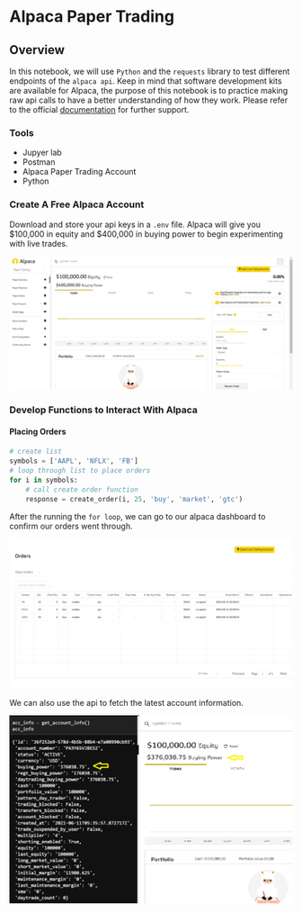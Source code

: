 # Alpaca Paper Trading 
## Overview
In this notebook, we will use `Python` and the `requests` library to test different endpoints of the `alpaca api`. Keep in mind that software development kits are available for Alpaca, the purpose of this notebook is to practice making raw api calls to have a better understanding of how they work. Please refer to the official [documentation](https://alpaca.markets/docs/api-documentation/) for further support.

### Tools 
* Jupyer lab
* Postman
* Alpaca Paper Trading Account
* Python

### Create A Free Alpaca Account
Download and store your api keys in a `.env` file. Alpaca will give you $100,000 in equity and $400,000 in buying power to begin experimenting with live trades. 

![images](images/alpaca_before.png)

### Develop Functions to Interact With Alpaca

#### Placing Orders
```python 
# create list 
symbols = ['AAPL', 'NFLX', 'FB']
# loop through list to place orders
for i in symbols:
    # call create order function
    response = create_order(i, 25, 'buy', 'market', 'gtc')
```
After the running the `for loop`, we can go to our alpaca dashboard to confirm our orders went through.

![orders](images/alpaca_orders.png)


We can also use the api to fetch the latest account information.

![acc_info](images/alpaca_after.png)

